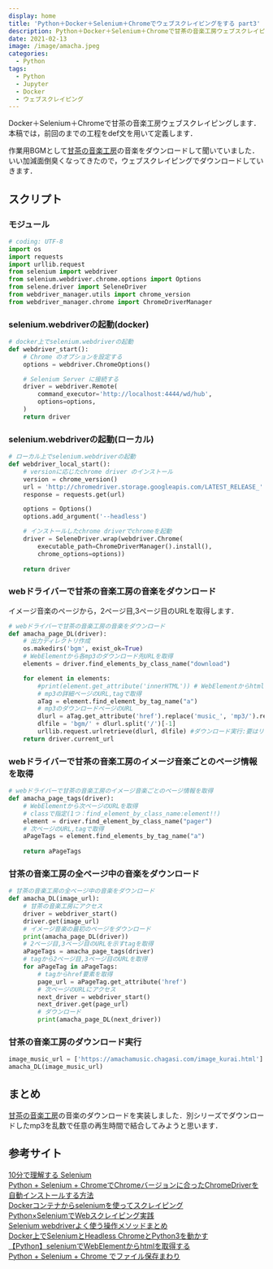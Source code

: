 ```yaml
---
display: home
title: 'Python＋Docker＋Selenium＋Chromeでウェブスクレイピングをする part3'
description: Python＋Docker＋Selenium＋Chromeで甘茶の音楽工房ウェブスクレイピングします．本稿では，前回のまでの工程をdef文を用いて定義します．
date: 2021-02-13
image: /image/amacha.jpeg
categories: 
  - Python
tags:
  - Python
  - Jupyter
  - Docker
  - ウェブスクレイピング
---
```

Docker＋Selenium＋Chromeで甘茶の音楽工房ウェブスクレイピングします．本稿では，前回のまでの工程をdef文を用いて定義します．<br>
<!-- more -->

作業用BGMとして[甘茶の音楽工房](https://amachamusic.chagasi.com/image_kurai.htm)の音楽をダウンロードして聞いていました．いい加減面倒臭くなってきたので，ウェブスクレイピングでダウンロードしていきます．

## スクリプト
### モジュール
```python
# coding: UTF-8
import os
import requests
import urllib.request
from selenium import webdriver
from selenium.webdriver.chrome.options import Options
from selene.driver import SeleneDriver
from webdriver_manager.utils import chrome_version
from webdriver_manager.chrome import ChromeDriverManager
```

### selenium.webdriverの起動(docker)
```python
# docker上でselenium.webdriverの起動
def webdriver_start():
    # Chrome のオプションを設定する
    options = webdriver.ChromeOptions()

    # Selenium Server に接続する
    driver = webdriver.Remote(
        command_executor='http://localhost:4444/wd/hub',
        options=options,
    )
    return driver
```
### selenium.webdriverの起動(ローカル)
```python
# ローカル上でselenium.webdriverの起動
def webdriver_local_start():
    # versionに応じたchrome driver のインストール
    version = chrome_version()
    url = 'http://chromedriver.storage.googleapis.com/LATEST_RELEASE_' + version
    response = requests.get(url)

    options = Options()
    options.add_argument('--headless')

    # インストールしたchrome driverでchromeを起動
    driver = SeleneDriver.wrap(webdriver.Chrome(
        executable_path=ChromeDriverManager().install(), 
        chrome_options=options))
    
    return driver
```

### webドライバーで甘茶の音楽工房の音楽をダウンロード
イメージ音楽のページから，2ページ目,3ページ目のURLを取得します．
```python
# webドライバーで甘茶の音楽工房の音楽をダウンロード
def amacha_page_DL(driver):
    # 出力ディレクトリ作成
    os.makedirs('bgm', exist_ok=True)
    # WebElementから各mp3のダウンロード先URLを取得
    elements = driver.find_elements_by_class_name("download")

    for element in elements:
        #print(element.get_attribute('innerHTML')) # WebElementからhtmlを取得
        # mp3の詳細ページのURL,tagで取得
        aTag = element.find_element_by_tag_name("a")
        # mp3のダウンロードページのURL
        dlurl = aTag.get_attribute('href').replace('music_', 'mp3/').replace('.html', '.mp3')
        dlfile = 'bgm/' + dlurl.split('/')[-1]
        urllib.request.urlretrieve(dlurl, dlfile) #ダウンロード実行:要はリンク先をダウンロード
    return driver.current_url
```

### webドライバーで甘茶の音楽工房のイメージ音楽ごとのページ情報を取得
```python
# webドライバーで甘茶の音楽工房のイメージ音楽ごとのページ情報を取得
def amacha_page_tags(driver):
    # WebElementから次ページのURLを取得
    # classで指定(1つ：find_element_by_class_name:element!!)
    element = driver.find_element_by_class_name("pager")
    # 次ページのURL,tagで取得
    aPageTags = element.find_elements_by_tag_name("a")
    
    return aPageTags
```

### 甘茶の音楽工房の全ページ中の音楽をダウンロード
```python
# 甘茶の音楽工房の全ページ中の音楽をダウンロード
def amacha_DL(image_url):
    # 甘茶の音楽工房にアクセス
    driver = webdriver_start()
    driver.get(image_url)
    # イメージ音楽の最初のページをダウンロード
    print(amacha_page_DL(driver))
    # 2ページ目,3ページ目のURLを示すtagを取得
    aPageTags = amacha_page_tags(driver)
    # tagから2ページ目,3ページ目のURLを取得
    for aPageTag in aPageTags:
        # tagからhref要素を取得
        page_url = aPageTag.get_attribute('href')
        # 次ページのURLにアクセス
        next_driver = webdriver_start()
        next_driver.get(page_url)
        # ダウンロード
        print(amacha_page_DL(next_driver))
```
### 甘茶の音楽工房のダウンロード実行
```python
image_music_url = ['https://amachamusic.chagasi.com/image_kurai.html']
amacha_DL(image_music_url)
```

## まとめ
[甘茶の音楽工房](https://amachamusic.chagasi.com/image_kurai.htm)の音楽のダウンロードを実装しました．別シリーズでダウンロードしたmp3を乱数で任意の再生時間で結合してみようと思います．


## 参考サイト
[10分で理解する Selenium](https://qiita.com/Chanmoro/items/9a3c86bb465c1cce738a)<br>
[Python + Selenium + ChromeでChromeバージョンに合ったChromeDriverを自動インストールする方法](https://qiita.com/UrTom/items/bcd4d28443826ed92921)<br>
[Dockerコンテナからseleniumを使ってスクレイピング](https://qiita.com/kei0919/items/f6f696169c92c936374c)<br>
[Python×SeleniumでWebスクレイピング実践](https://qiita.com/maroKanatani/items/e52984f37cc5474ccd98)<br>
[Selenium webdriverよく使う操作メソッドまとめ](https://qiita.com/mochio/items/dc9935ee607895420186)<br>
[Docker上でSeleniumとHeadless ChromeとPython3を動かす](https://qiita.com/sikkim/items/447b72e6ec45849058cd)<br>
[【Python】seleniumでWebElementからhtmlを取得する](https://engineeeer.com/python-selenium-webelement-get-html/)<br>
[Python + Selenium + Chrome でファイル保存まわり](https://qiita.com/memakura/items/f80d2e2c59514cfc14c9)
